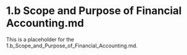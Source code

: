 # 1.b Scope and Purpose of Financial Accounting.md

This is a placeholder for the 1.b_Scope_and_Purpose_of_Financial_Accounting.md.
